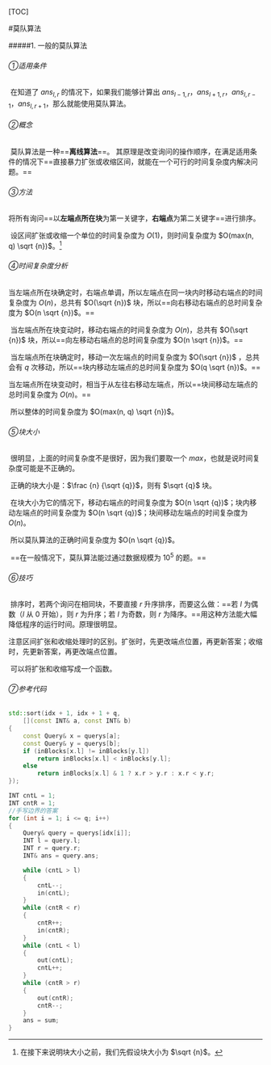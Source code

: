 [TOC]

#莫队算法

#####1. 一般的莫队算法

###### ①适用条件

​	在知道了 $ans_{l, r}$ 的情况下，如果我们能够计算出 $ans_{l - 1, r}$，$ans_{l + 1, r}$，$ans_{l, r - 1}$，$ans_{l, r + 1}$，那么就能使用莫队算法。

###### ②概念

​	莫队算法是一种==**离线算法**==。 其原理是改变询问的操作顺序，在满足适用条件的情况下==直接暴力扩张或收缩区间，就能在一个可行的时间复杂度内解决问题。==

###### ③方法

​	将所有询问==以**左端点所在块**为第一关键字，**右端点**为第二关键字==进行排序。

​	设区间扩张或收缩一个单位的时间复杂度为 $O(1)$，则时间复杂度为 $O(max(n, q) \sqrt {n})$。[^1]

[^1]: 在接下来说明块大小之前，我们先假设块大小为 $\sqrt {n}$。  

###### ④时间复杂度分析

​	当左端点所在块确定时，右端点单调，所以左端点在同一块内时移动右端点的时间复杂度为 $O(n)$，总共有 $O(\sqrt {n})$ 块，所以==向右移动右端点的总时间复杂度为 $O(n \sqrt {n})$。==

​	当左端点所在块变动时，移动右端点的时间复杂度为 $O(n)$，总共有 $O(\sqrt {n})$ 块，所以==向左移动右端点的总时间复杂度为 $O(n \sqrt {n})$。==

​	当左端点所在块确定时，移动一次左端点的时间复杂度为 $O(\sqrt {n})$ ，总共会有 $q$ 次移动，所以==块内移动左端点的总时间复杂度为 $O(q \sqrt {n})$。==

​	当左端点所在块变动时，相当于从左往右移动左端点，所以==块间移动左端点的总时间复杂度为 $O(n)$。==

​	所以整体的时间复杂度为 $O(max(n, q) \sqrt {n})$。

###### ⑤块大小

​	很明显，上面的时间复杂度不是很好，因为我们要取一个 $max$，也就是说时间复杂度可能是不正确的。

​	正确的块大小是：$\frac {n} {\sqrt {q}}$，则有 $\sqrt {q}$ 块。

​	在块大小为它的情况下，移动右端点的时间复杂度为 $O(n \sqrt {q})$；块内移动左端点的时间复杂度为 $O(n \sqrt {q})$；块间移动左端点的时间复杂度为 $O(n)$。

​	所以莫队算法的正确时间复杂度为 $O(n \sqrt {q})$。

​	==在一般情况下，莫队算法能过通过数据规模为 $10^5$ 的题。==

###### ⑥技巧

​	排序时，若两个询问在相同块，不要直接 $r$ 升序排序，而要这么做：==若 $l$ 为偶数（$l$ 从 $0$ 开始），则 $r$ 为升序；若 $l$ 为奇数，则 $r$ 为降序。==用这种方法能大幅降低程序的运行时间。原理很明显。

​	注意区间扩张和收缩处理时的区别。扩张时，先更改端点位置，再更新答案；收缩时，先更新答案，再更改端点位置。

​	可以将扩张和收缩写成一个函数。

###### ⑦参考代码

```c++
std::sort(idx + 1, idx + 1 + q,
	[](const INT& a, const INT& b)
{
	const Query& x = querys[a];
	const Query& y = querys[b];
	if (inBlocks[x.l] != inBlocks[y.l])
		return inBlocks[x.l] < inBlocks[y.l];
	else
		return inBlocks[x.l] & 1 ? x.r > y.r : x.r < y.r;
});
```

```c++
INT cntL = 1;
INT cntR = 1;
//手写边界的答案
for (int i = 1; i <= q; i++)
{
	Query& query = querys[idx[i]];
	INT l = query.l;
	INT r = query.r;
	INT& ans = query.ans;

	while (cntL > l)
	{
		cntL--;
		in(cntL);
	}
	while (cntR < r)
	{
		cntR++;
		in(cntR);
	}
	while (cntL < l)
	{
		out(cntL);
		cntL++;
	}
	while (cntR > r)
	{
		out(cntR);
		cntR--;
	}
	ans = sum;
}
```